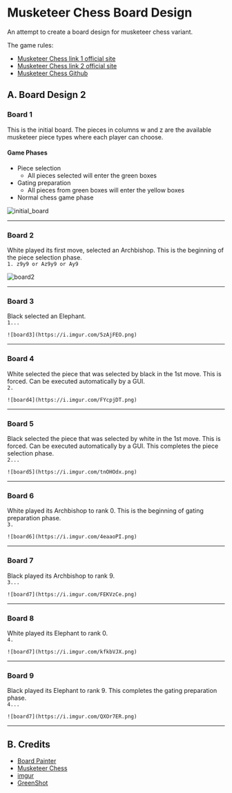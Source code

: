 # Musketeer Chess Board Design
An attempt to create a board design for musketeer chess variant.

The game rules:  
* [Musketeer Chess link 1 official site](https://musketeerchess.net/games/musketeer/rules/rules-short.php)
* [Musketeer Chess link 2 official site](https://musketeerchess.net/site/game-rules/)
* [Musketeer Chess Github](https://github.com/fsmosca/musketeer-chess#j-example-game)

## A. Board Design 2

### Board 1
This is the initial board. The pieces in columns w and z are the available musketeer piece types where each player can choose.  

#### Game Phases
* Piece selection  
  * All pieces selected will enter the green boxes
* Gating preparation  
  * All pieces from green boxes will enter the yellow boxes
* Normal chess game phase

![initial_board](https://i.imgur.com/TU9LWsT.png)

***

### Board 2
White played its first move, selected an Archbishop. This is the beginning of the piece selection phase.   
`1. z9y9 or Az9y9 or Ay9`

![board2](https://i.imgur.com/sojBtM1.png)

***

### Board 3
Black selected an Elephant.  
`1... `

`![board3](https://i.imgur.com/5zAjFEO.png)`

***

### Board 4
White selected the piece that was selected by black in the 1st move. This is forced. Can be executed automatically by a GUI.  
`2. `

`![board4](https://i.imgur.com/FYcpjDT.png)`

***

### Board 5
Black selected the piece that was selected by white in the 1st move. This is forced. Can be executed automatically by a GUI. This completes the piece selection phase.  
`2... `

`![board5](https://i.imgur.com/tnOHOdx.png)`

***

### Board 6
White played its Archbishop to rank 0. This is the beginning of gating preparation phase.  
`3. `

`![board6](https://i.imgur.com/4eaaoPI.png)`

***

### Board 7
Black played its Archbishop to rank 9.  
`3... `

`![board7](https://i.imgur.com/FEKVzCe.png)`

***

### Board 8
White played its Elephant to rank 0.  
`4. `

`![board7](https://i.imgur.com/kfkbVJX.png)`

***

### Board 9
Black played its Elephant to rank 9. This completes the gating preparation phase.  
`4... `

`![board7](https://i.imgur.com/QXOr7ER.png)`

***

## B. Credits
* [Board Painter](https://github.com/jcfrog/board-painter)
* [Musketeer Chess](https://musketeerchess.net/tools/boardpainter/index.php)
* [imgur](https://imgur.com/)
* [GreenShot](https://getgreenshot.org/help/)
